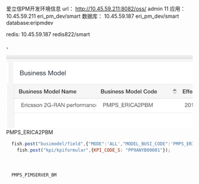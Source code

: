 

爱立信PM开发环境信息
url： http://10.45.59.211:8082/oss/  admin  11
应用：
10.45.59.211  eri_pm_dev/smart
数据库：
10.45.59.187  eri_pm_dev/smart  database:eripmdev

redis: 10.45.59.187  redis822/smart

、

![](assets/markdown-img-paste-20180829091934836.png)
PMPS_ERICA2PBM


```` javascript
  fish.post("busimodel/field",{"MODE":'ALL',"MODEL_BUSI_CODE":'PMPS_ERICA2PBM'});
    fish.post("kpi/kpiformular",{KPI_CODE_S: "PP9ANYB00001"});



  PMPS_PIMSERVER_BM

